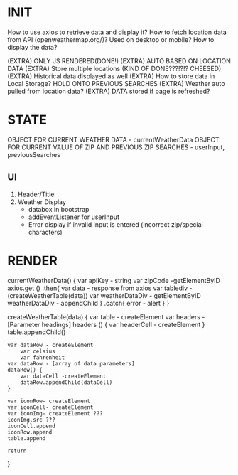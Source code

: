 # INIT
How to use axios to retrieve data and display it? How to fetch location data from API (openweathermap.org/)?
Used on desktop or mobile?
How to display the data?

(EXTRA) ONLY JS RENDERED(DONE!)
(EXTRA) AUTO BASED ON LOCATION DATA
(EXTRA) Store multiple locations (KIND OF DONE???!?!? CHEESED)
(EXTRA) Historical data displayed as well
(EXTRA) How to store data in Local Storage? HOLD ONTO PREVIOUS SEARCHES
(EXTRA) Weather auto pulled from location data?
(EXTRA) DATA stored if page is refreshed?

# STATE
OBJECT FOR CURRENT WEATHER DATA - currentWeatherData
OBJECT FOR CURRENT VALUE OF ZIP AND PREVIOUS ZIP SEARCHES - userInput, previousSearches
## UI
1. Header/Title
2. Weather Display
    - databox in bootstrap
    - addEventListener for userInput
    - Error display if invalid input is entered (incorrect zip/special characters)

# RENDER
currentWeatherData() {
    var apiKey - string
    var zipCode -getElementByID
    axios.get ()
    .then{
        var data - response from axios
        var tablediv - (createWeatherTable(data)) 
        var weatherDataDiv - getElementByID
        weatherDataDiv - appendChild
    }
    .catch{
        error - alert
    }
}

createWeatherTable(data) {
    var table - createElement
    var headers - [Parameter headings]
    headers () {
        var headerCell - createElement
    }
    table.appendChild()

    var dataRow - createElement
        var celsius
        var fahrenheit
    var dataRow - [array of data parameters]
    dataRow() {
        var dataCell -createElement
        dataRow.appendChild(dataCell)
    }

    var iconRow- createElement
    var iconCell- createElement
    var iconImg- createElement ???
    iconImg.src ???
    iconCell.append
    iconRow.append
    table.append

    return
}